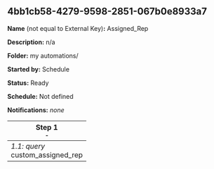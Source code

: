## 4bb1cb58-4279-9598-2851-067b0e8933a7

**Name** (not equal to External Key)**:** Assigned_Rep

**Description:** n/a

**Folder:** my automations/

**Started by:** Schedule

**Status:** Ready

**Schedule:** Not defined

**Notifications:** _none_


| Step 1<br>_<small>-</small>_ |
| --- |
| _1.1: query_<br>custom_assigned_rep |
